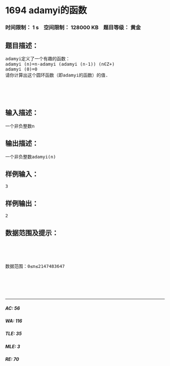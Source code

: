 # 1694 adamyi的函数   
### 时间限制： 1 s&nbsp;&nbsp;&nbsp;&nbsp;空间限制： 128000 KB&nbsp;&nbsp;&nbsp;&nbsp;题目等级： 黄金  
## 题目描述：  

<pre>
adamyi定义了一个有趣的函数：
adamyi (n)=n-adamyi (adamyi (n-1)) (n∈Z+)
adamyi (0)=0
请你计算出这个圆环函数（即adamyi的函数）的值.
  

  

</pre>
  
  
## 输入描述：  

<pre>
一个非负整数n
</pre>
  
  
## 输出描述：  

<pre>
一个非负整数adamyi(n)
</pre>
  
  
## 样例输入：  

<pre>
3
</pre>
  
  
## 样例输出：  

<pre>
2
</pre>
  
  
## 数据范围及提示：  

<pre>




数据范围：0≤n≤2147483647  





</pre>
  
  
***  

##### AC: 56  
##### WA: 116  
##### TLE: 35  
##### MLE: 3  
##### RE: 70  
